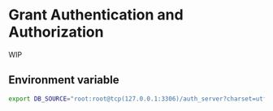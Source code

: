 # Grant Authentication and Authorization
WIP

## Environment variable
```bash
export DB_SOURCE="root:root@tcp(127.0.0.1:3306)/auth_server?charset=utf8&parseTime=True"
``` 
